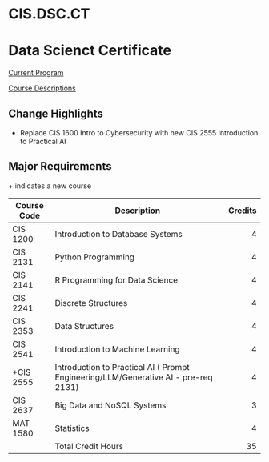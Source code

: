 # CIS.DSC.CT
# Data Scienct Certificate

[Current Program](https://catalog.oaklandcc.edu/programs/computer-information-systems/data-science-ct/)
  
[Course Descriptions](https://catalog.oaklandcc.edu/course-descriptions/cis/)

## Change Highlights
- Replace CIS 1600 Intro to Cybersecurity with new CIS 2555 Introduction to Practical AI

## Major Requirements

\+ indicates a new course

| Course Code	| Description	| Credits |
|-------------|-------------|---------:|
| CIS 1200	| Introduction to Database Systems	| 4 |
| CIS 2131	| Python Programming	| 4 |
| CIS 2141	| R Programming for Data Science	| 4 |
| CIS 2241	| Discrete Structures	| 4 |
| CIS 2353	| Data Structures	| 4 |
| CIS 2541	| Introduction to Machine Learning	| 4 |
| +CIS 2555	| Introduction to Practical AI ( Prompt Engineering/LLM/Generative AI - pre-req 2131) | 4 |
| CIS 2637	| Big Data and NoSQL Systems	| 3 |
| MAT 1580	| Statistics	| 4 |
||Total Credit Hours | 35 |
